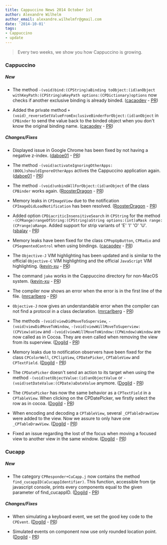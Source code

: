 ```yaml
---
title: Cappuccino News 2014 October 1st
author: Alexandre Wilhelm
author_email: alexandre.wilhelmfr@gmail.com
date: '2014-10-01'
tags:
- Cappuccino
- update
---
```


> Every two weeks, we show you how Cappuccino is growing.

### Cappuccino

##### New

- The method `-(void)bind:(CPString)aBinding toObject:(id)anObject withKeyPath:(CPString)aKeyPath options:(CPDictionary)options` now checks if another exclusive binding is already binded. ([cacaodev](https://github.com/cacaodev) - [PR](https://github.com/cappuccino/cappuccino/pull/2207))

- Added the private method `+(void)_reverseSetValueFromExclusiveBinderForObject:(id)anObject` in `CPBinder` to send the value back to the binded object when you don't know the original binding name. ([cacaodev](https://github.com/cacaodev) - [PR](https://github.com/cappuccino/cappuccino/pull/2207))

##### Changes/Fixes

- Displayed issue in Google Chrome has been fixed by not having a negative z-index. ([daboe01](https://github.com/daboe01) - [PR](https://github.com/cappuccino/cappuccino/pull/2194))

- The method `-(void)activateIgnoringOtherApps:(BOOL)shouldIgnoreOtherApps` actives the Cappuccino application again. ([daboe01](https://github.com/daboe01) - [PR](https://github.com/cappuccino/cappuccino/pull/2172))

- The method `-(void)unbindAllForObject:(id)anObject` of the class `CPBinder` works again. ([RoosterDragon](https://github.com/RoosterDragon) - [PR](https://github.com/cappuccino/cappuccino/pull/2202))

- Memory leaks in `CPImageView` due to the notification `CPImageDidLoadNotification` has been resolved. ([RoosterDragon](https://github.com/RoosterDragon) - [PR](https://github.com/cappuccino/cappuccino/pull/2218))

- Added option `CPDiacriticInsensitiveSearch` in `CPString` for the method `-(CPRange)rangeOfString:(CPString)aString options:(int)aMask range:(CPrange)aRange`. Added support for strip variants of 'E' 'I' 'O' 'U'. ([sbalay](https://github.com/sbalay) - [PR](https://github.com/cappuccino/cappuccino/pull/2203))

- Memory leaks have been fixed for the class `CPPopUpButton`, `CPRadio` and `CPSegmentedControl` when using bindings. ([cacaodev](https://github.com/cacaodev) - [PR](https://github.com/cappuccino/cappuccino/pull/2207))

- The `Objective-J` VIM highlighting has been updated and is similar to the official `Objective-C` VIM highlighting and the official `JavaScript` VIM highlighting. ([kevin-xu](https://github.com/kevin-xu) - [PR](https://github.com/cappuccino/cappuccino/pull/2214))

- The command `jake` works in the Cappuccino directory for non-MacOS system. ([kevin-xu](https://github.com/kevin-xu) - [PR](https://github.com/cappuccino/cappuccino/pull/2219))

- The compiler now shows an error when the error is in the first line of the file. ([mrcarlberg](https://github.com/mrcarlberg) - [PR](https://github.com/cappuccino/cappuccino/pull/2221))

- `Objective-J` now gives an understandable error when the compiler can not find a protocol in a class declaration. ([mrcarlberg](https://github.com/mrcarlberg) - [PR](https://github.com/cappuccino/cappuccino/pull/2213))

- The methods `-(void)viewDidMoveToSuperview`, `-(void)viewDidMoveToWindow`, `-(void)viewWillMoveToSuperview:(CPView)aView` and `-(void)viewWillMoveToWindow:(CPWindow)aWindow` are now called as in Cocoa. They are even called when removing the view from its superview. ([Dogild](https://github.com/Dogild) - [PR](https://github.com/cappuccino/cappuccino/pull/2176))

- Memory leaks due to notification observers have been fixed for the class `CPColorWell`, `CPClipView`, `CPDatePicker`, `CPTableView` and `CPTextField`. ([Dogild](https://github.com/Dogild) - [PR](https://github.com/cappuccino/cappuccino/pull/2176))

- The `CPDatePicker` doesn't send an action to its target when using the method `-(void)setObjectValue:(id)anObjectValue` or `-(void)setDateValue:(CPDate)aDateValue` anymore. ([Dogild](https://github.com/Dogild) - [PR](https://github.com/cappuccino/cappuccino/pull/2210))

- The `CPDatePicker` has now the same behavior as a `CPTextField` in a `CPTableView`. When clicking on the CPDatePicker, we firstly select the row as in cocoa. ([Dogild](https://github.com/Dogild) - [PR](https://github.com/cappuccino/cappuccino/pull/2204))

- When encoding and decoding a `CPTableView`, several `_CPTableDrawView` were added to the view. Now we assure to only have one `_CPTableDrawView`. ([Dogild](https://github.com/Dogild) - [PR](https://github.com/cappuccino/cappuccino/pull/2223))

- Fixed an issue regarding the lost of the focus when moving a focused view to another view in the same window.  ([Dogild](https://github.com/Dogild) - [PR](https://github.com/cappuccino/cappuccino/pull/2222))

### Cucapp

##### New

- The category `CPResponder+CuCapp.j` now contains the method `find_cucappID(aCucappIdentifier)`. This function, accessible from tje javascript console, prints every components equal to the given parameter of find_cucappID. ([Dogild](https://github.com/Dogild) - [PR](https://github.com/cappuccino/cucapp/pull/11))

##### Changes/Fixes

- When simulating a keyboard event, we set the good key code to the `CPEvent`. ([Dogild](https://github.com/Dogild) - [PR](https://github.com/cappuccino/cucapp/pull/13))

- Simulated events on component now use only rounded location point. ([Dogild](https://github.com/Dogild) - [PR](https://github.com/cappuccino/cucapp/pull/12))
